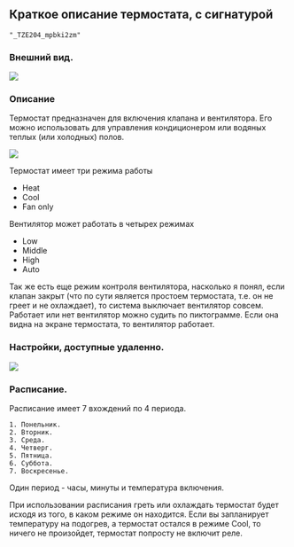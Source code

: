 ## Краткое описание термостата, с сигнатурой

	"_TZE204_mpbki2zm"
	
### Внешний вид.

<img src="https://raw.githubusercontent.com/slacky1965/tuya_thermostat_zrd/refs/heads/main/doc/images/model7.png"/>

### Описание

Термостат предназначен для включения клапана и вентилятора. Его можно использовать для управления кондиционером или водяных теплых (или холодных) полов.

<img src="https://raw.githubusercontent.com/slacky1965/tuya_thermostat_zrd/refs/heads/main/doc/images/model7_backside.jpg"/>

Термостат имеет три режима работы

- Heat
- Cool
- Fan only

Вентилятор может работать в четырех режимах

- Low
- Middle
- High
- Auto
	
Так же есть еще режим контроля вентилятора, насколько я понял, если клапан закрыт (что по сути является простоем термостата, т.е. он не греет и не охлаждает), то система выключает вентилятор совсем. Работает или нет вентилятор можно судить по пиктограмме. Если она видна на экране термостата, то вентилятор работает.

	
### Настройки, доступные удаленно.

<img src="https://raw.githubusercontent.com/slacky1965/tuya_thermostat_zrd/refs/heads/main/doc/images/thermostat_r07_exposes.jpg"/>

### Расписание.

Расписание имеет 7 вхождений по 4 периода.

	1. Понельник.
	2. Вторник.
	3. Среда.
	4. Четверг.
	5. Пятница.
	6. Суббота.
	7. Воскресенье.

Один период - часы, минуты и температура включения.

При использовании расписания греть или охлаждать термостат будет исходя из того, в каком режиме он находится. Если вы запланирует температуру на подогрев, а термостат остался в режиме Cool, то ничего не произойдет, термостат попросту не включит реле.
